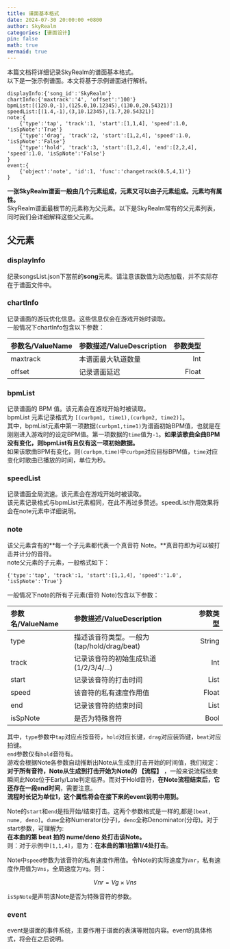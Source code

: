 ```yaml
---
title: 谱面基本格式
date: 2024-07-30 20:00:00 +0800
author: SkyRealm
categories: [谱面设计]
pin: false
math: true
mermaid: true
---
```


本篇文档将详细记录SkyRealm的谱面基本格式。  
以下是一张示例谱面。本文将基于示例谱面进行解析。
```
displayInfo:{'song_id':'SkyRealm'}
chartInfo:{'maxtrack':'4', 'offset':'100'}
bpmList:[(120.0,-1),(125.0,10.12345),(130.0,20.54321)]
speedList:[(1.4,-1),(3,10.12345),(1.7,20.54321)]
note:{
    {'type':'tap', 'track':1, 'start':[1,1,4], 'speed':1.0, 'isSpNote':'True'}
    {'type':'drag', 'track':2, 'start':[1,2,4], 'speed':1.0, 'isSpNote':'False'}
    {'type':'hold', 'track':3, 'start':[1,2,4], 'end':[2,2,4], 'speed':1.0, 'isSpNote':'False'}
}
event:{
    {'object':'note', 'id':1, 'func':'changetrack(0.5,4,1)'}
}
```

**一张SkyRealm谱面一般由几个元素组成，元素又可以由子元素组成。元素均有属性。**  
SkyRealm谱面最根节的元素称为父元素。以下是SkyRealm常有的父元素列表，同时我们会详细解释这些父元素。  

## 父元素

### **displayInfo**
纪录songsList.json下當前的**song**元素。请注意该数值为动态加载，并不实际存在于谱面文件中。 

### **chartInfo**
记录谱面的游玩优化信息。这些信息仅会在游戏开始时读取。  
一般情况下chartInfo包含以下参数：  

| 参数名/ValueName | 参数描述/ValueDescription | 参数类型 |
| :--------------------------- | :--------------- | ------: |
| maxtrack | 本谱面最大轨道数量 | Int |
| offset | 记录谱面延迟 | Float |

### **bpmList**
记录谱面的 BPM 值。该元素会在游戏开始时被读取。  
bpmList 元素记录格式为 `[(curbpm1, time1),(curbpm2, time2)]`。  
其中，bpmList元素中第一项数据`(curbpm1,time1)`为谱面初始BPM值，也就是在刚刚进入游戏时的设定BPM值。第一项数据的`time`值为`-1`。**如果该歌曲全曲BPM没有变化，则bpmList有且仅有这一项初始数据。**  
如果该歌曲BPM有变化，则`(curbpm,time)`中`curbpm`对应目标BPM值，`time`对应变化时歌曲已播放的时间，单位为秒。  

### **speedList**
记录谱面全局流速。该元素会在游戏开始时被读取。  
该元素记录格式与bpmList元素相同，在此不再过多赘述。speedList作用效果将会在note元素中详细说明。  

### **note**
该父元素含有的**每一个子元素都代表一个真音符 Note。**真音符即为可以被打击并计分的音符。  
note父元素的子元素，一般格式如下：
```
{'type':'tap', 'track':1, 'start':[1,1,4], 'speed':'1.0', 'isSpNote':'True'}
```
一般情况下note的所有子元素(音符 Note)包含以下参数：  

| 参数名/ValueName | 参数描述/ValueDescription | 参数类型 |
| :--------------------------- | :--------------- | ------: |
| type | 描述该音符类型。一般为(tap/hold/drag/beat) | String |
| track | 记录该音符的初始生成轨道(1/2/3/4/...) | Int |
| start | 记录该音符的打击时间 | List |
| speed | 该音符的私有速度作用值 | Float |
| end | 记录该音符的结束时间 | List |
| isSpNote | 是否为特殊音符 | Bool |

其中，`type`参数中`tap`对应点按音符，`hold`对应长键，`drag`对应装饰键，`beat`对应拍键。  
`end`参数仅有`hold`音符有。    
游戏会根据Note各参数自动推断出Note从生成到打击开始的时间值，我们规定：**对于所有音符，Note从生成到打击开始为Note的 【流程】** ，一般来说流程结束瞬间此Note位于Early/Late判定临界。而对于Hold音符，**在Note流程结束后，它还存在一段end时间**，需要注意。  
**流程时长记为单位1，这个属性将会在接下来的event说明中用到。**  

Note的`start`和`end`是指开始/结束打击。这两个参数格式是一样的,都是`[beat, nume, deno]`。`dume`全称Numerator(分子)，`deno`全称Denominator(分母)。对于start参数，可理解为:  
**在本曲的第 beat 拍的 nume/deno 处打击该Note。**  
则：对于示例中`[1,1,4]`，意为：**在本曲的第1拍第1/4处打击**。  

Note中`speed`参数为该音符的私有速度作用值。令Note的实际速度为`Vnr`，私有速度作用值为`Vns`，全局速度为`Vg`。则：  

$$
Vnr = Vg \times Vns
$$

`isSpNote`是声明该Note是否为特殊音符的参数。

### **event**
event是谱面的事件系统，主要作用于谱面的表演等附加内容。event的具体格式，将会在之后说明。